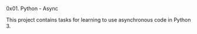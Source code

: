 0x01. Python - Async

This project contains tasks for learning to use asynchronous code in Python 3.

